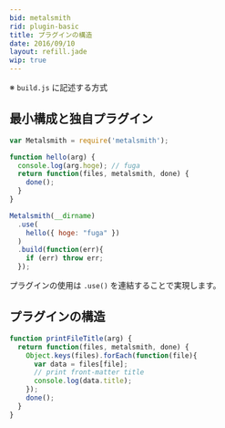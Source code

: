 ```yaml
---
bid: metalsmith
rid: plugin-basic
title: プラグインの構造
date: 2016/09/10
layout: refill.jade
wip: true
---
```


※ `build.js` に記述する方式


## 最小構成と独自プラグイン

```js
var Metalsmith = require('metalsmith');

function hello(arg) {
  console.log(arg.hoge); // fuga
  return function(files, metalsmith, done) {
    done();
  }
}

Metalsmith(__dirname)
  .use(
    hello({ hoge: "fuga" })
  )
  .build(function(err){
    if (err) throw err;
  });
```

プラグインの使用は `.use()` を連結することで実現します。


## プラグインの構造

```js
function printFileTitle(arg) {
  return function(files, metalsmith, done) {
    Object.keys(files).forEach(function(file){
      var data = files[file];
      // print front-matter title
      console.log(data.title);
    });
    done();
  }
}
```
